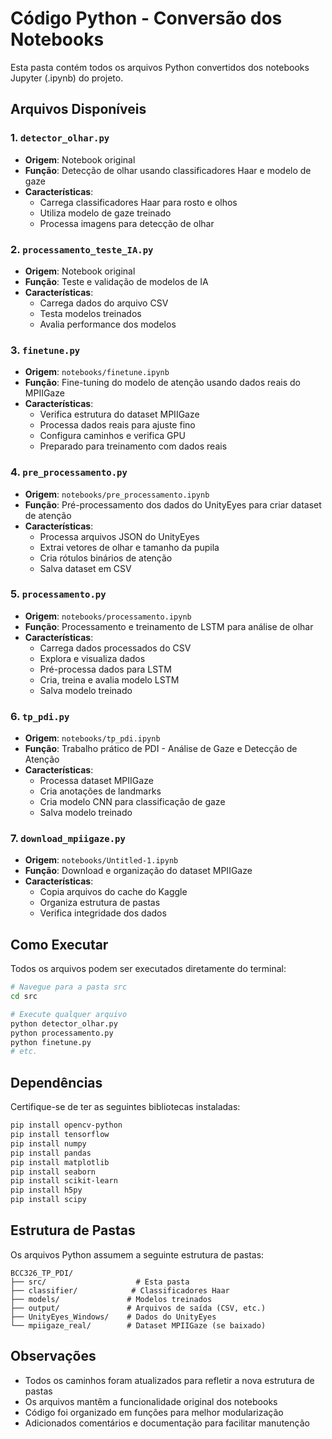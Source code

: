 # Código Python - Conversão dos Notebooks

Esta pasta contém todos os arquivos Python convertidos dos notebooks Jupyter (.ipynb) do projeto.

## Arquivos Disponíveis

### 1. `detector_olhar.py`

- **Origem**: Notebook original
- **Função**: Detecção de olhar usando classificadores Haar e modelo de gaze
- **Características**:
  - Carrega classificadores Haar para rosto e olhos
  - Utiliza modelo de gaze treinado
  - Processa imagens para detecção de olhar

### 2. `processamento_teste_IA.py`

- **Origem**: Notebook original
- **Função**: Teste e validação de modelos de IA
- **Características**:
  - Carrega dados do arquivo CSV
  - Testa modelos treinados
  - Avalia performance dos modelos

### 3. `finetune.py`

- **Origem**: `notebooks/finetune.ipynb`
- **Função**: Fine-tuning do modelo de atenção usando dados reais do MPIIGaze
- **Características**:
  - Verifica estrutura do dataset MPIIGaze
  - Processa dados reais para ajuste fino
  - Configura caminhos e verifica GPU
  - Preparado para treinamento com dados reais

### 4. `pre_processamento.py`

- **Origem**: `notebooks/pre_processamento.ipynb`
- **Função**: Pré-processamento dos dados do UnityEyes para criar dataset de atenção
- **Características**:
  - Processa arquivos JSON do UnityEyes
  - Extrai vetores de olhar e tamanho da pupila
  - Cria rótulos binários de atenção
  - Salva dataset em CSV

### 5. `processamento.py`

- **Origem**: `notebooks/processamento.ipynb`
- **Função**: Processamento e treinamento de LSTM para análise de olhar
- **Características**:
  - Carrega dados processados do CSV
  - Explora e visualiza dados
  - Pré-processa dados para LSTM
  - Cria, treina e avalia modelo LSTM
  - Salva modelo treinado

### 6. `tp_pdi.py`

- **Origem**: `notebooks/tp_pdi.ipynb`
- **Função**: Trabalho prático de PDI - Análise de Gaze e Detecção de Atenção
- **Características**:
  - Processa dataset MPIIGaze
  - Cria anotações de landmarks
  - Cria modelo CNN para classificação de gaze
  - Salva modelo treinado

### 7. `download_mpiigaze.py`

- **Origem**: `notebooks/Untitled-1.ipynb`
- **Função**: Download e organização do dataset MPIIGaze
- **Características**:
  - Copia arquivos do cache do Kaggle
  - Organiza estrutura de pastas
  - Verifica integridade dos dados

## Como Executar

Todos os arquivos podem ser executados diretamente do terminal:

```bash
# Navegue para a pasta src
cd src

# Execute qualquer arquivo
python detector_olhar.py
python processamento.py
python finetune.py
# etc.
```

## Dependências

Certifique-se de ter as seguintes bibliotecas instaladas:

```bash
pip install opencv-python
pip install tensorflow
pip install numpy
pip install pandas
pip install matplotlib
pip install seaborn
pip install scikit-learn
pip install h5py
pip install scipy
```

## Estrutura de Pastas

Os arquivos Python assumem a seguinte estrutura de pastas:

```
BCC326_TP_PDI/
├── src/                    # Esta pasta
├── classifier/            # Classificadores Haar
├── models/               # Modelos treinados
├── output/               # Arquivos de saída (CSV, etc.)
├── UnityEyes_Windows/    # Dados do UnityEyes
└── mpiigaze_real/        # Dataset MPIIGaze (se baixado)
```

## Observações

- Todos os caminhos foram atualizados para refletir a nova estrutura de pastas
- Os arquivos mantêm a funcionalidade original dos notebooks
- Código foi organizado em funções para melhor modularização
- Adicionados comentários e documentação para facilitar manutenção

